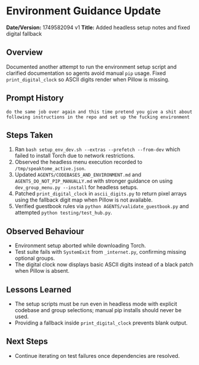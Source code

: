# Environment Guidance Update

**Date/Version:** 1749582094 v1
**Title:** Added headless setup notes and fixed digital fallback

## Overview
Documented another attempt to run the environment setup script and clarified documentation so agents avoid manual `pip` usage. Fixed `print_digital_clock` so ASCII digits render when Pillow is missing.

## Prompt History
```
do the same job over again and this time pretend you give a shit about following instructions in the repo and set up the fucking environment
```

## Steps Taken
1. Ran `bash setup_env_dev.sh --extras --prefetch --from-dev` which failed to install Torch due to network restrictions.
2. Observed the headless menu execution recorded to `/tmp/speaktome_active.json`.
3. Updated `AGENTS/CODEBASES_AND_ENVIRONMENT.md` and `AGENTS_DO_NOT_PIP_MANUALLY.md` with stronger guidance on using `dev_group_menu.py --install` for headless setups.
4. Patched `print_digital_clock` in `ascii_digits.py` to return pixel arrays using the fallback digit map when Pillow is not available.
5. Verified guestbook rules via `python AGENTS/validate_guestbook.py` and attempted `python testing/test_hub.py`.

## Observed Behaviour
- Environment setup aborted while downloading Torch.
- Test suite fails with `SystemExit` from `_internet.py`, confirming missing optional groups.
- The digital clock now displays basic ASCII digits instead of a black patch when Pillow is absent.

## Lessons Learned
- The setup scripts must be run even in headless mode with explicit codebase and group selections; manual pip installs should never be used.
- Providing a fallback inside `print_digital_clock` prevents blank output.

## Next Steps
- Continue iterating on test failures once dependencies are resolved.
